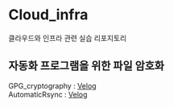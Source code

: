# Cloud_infra
클라우드와 인프라 관련 실습 리포지토리

## 자동화 프로그램을 위한 파일 암호화
GPG_cryptography : [Velog](https://velog.io/@5p2rs5/%EB%A6%AC%EB%88%85-%EC%95%94%ED%98%B8%ED%99%94%ED%8C%8C%EC%9D%B4%EC%8D%AC-cryptography-GPG)  
AutomaticRsync : [Velog](https://velog.io/@5p2rs5/%EC%98%A8%ED%94%84%EB%A0%88%EB%AF%B8%EC%8A%A4%EC%99%80-%ED%81%B4%EB%9D%BC%EC%9A%B0%EB%93%9C-%EB%8D%B0%EC%9D%B4%ED%84%B0-%EB%8F%99%EA%B8%B0%ED%99%94-%EB%A7%88%EC%8A%A4%ED%84%B0-%EC%84%9C%EB%B2%84-%EC%9E%90%EB%8F%99%ED%99%94)
